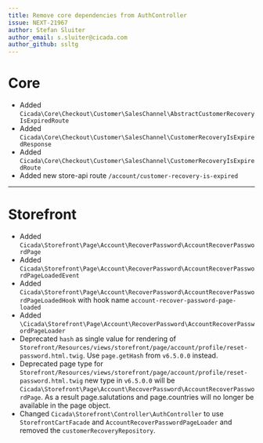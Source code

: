 ```yaml
---
title: Remove core dependencies from AuthController
issue: NEXT-21967
author: Stefan Sluiter
author_email: s.sluiter@cicada.com
author_github: ssltg
---
```

# Core
* Added `Cicada\Core\Checkout\Customer\SalesChannel\AbstractCustomerRecoveryIsExpiredRoute`
* Added `Cicada\Core\Checkout\Customer\SalesChannel\CustomerRecoveryIsExpiredResponse`
* Added `Cicada\Core\Checkout\Customer\SalesChannel\CustomerRecoveryIsExpiredRoute`
* Added new store-api route `/account/customer-recovery-is-expired`
___
# Storefront
* Added `Cicada\Storefront\Page\Account\RecoverPassword\AccountRecoverPasswordPage`
* Added `Cicada\Storefront\Page\Account\RecoverPassword\AccountRecoverPasswordPageLoadedEvent`
* Added `Cicada\Storefront\Page\Account\RecoverPassword\AccountRecoverPasswordPageLoadedHook` with hook name `account-recover-password-page-loaded`
* Added `\Cicada\Storefront\Page\Account\RecoverPassword\AccountRecoverPasswordPageLoader`
* Deprecated `hash` as single value for rendering of `Storefront/Resources/views/storefront/page/account/profile/reset-password.html.twig`. Use `page.getHash` from `v6.5.0.0` instead.
* Deprecated page type for `Storefront/Resources/views/storefront/page/account/profile/reset-password.html.twig` new type in `v6.5.0.0` will be `Cicada\Storefront\Page\Account\RecoverPassword\AccountRecoverPasswordPage`. As a result page.salutations and page.countries will no longer be available in the page object.
* Changed `Cicada\Storefront\Controller\AuthController` to use `StorefrontCartFacade` and `AccountRecoverPasswordPageLoader` and removed the `customerRecoveryRepository`.
